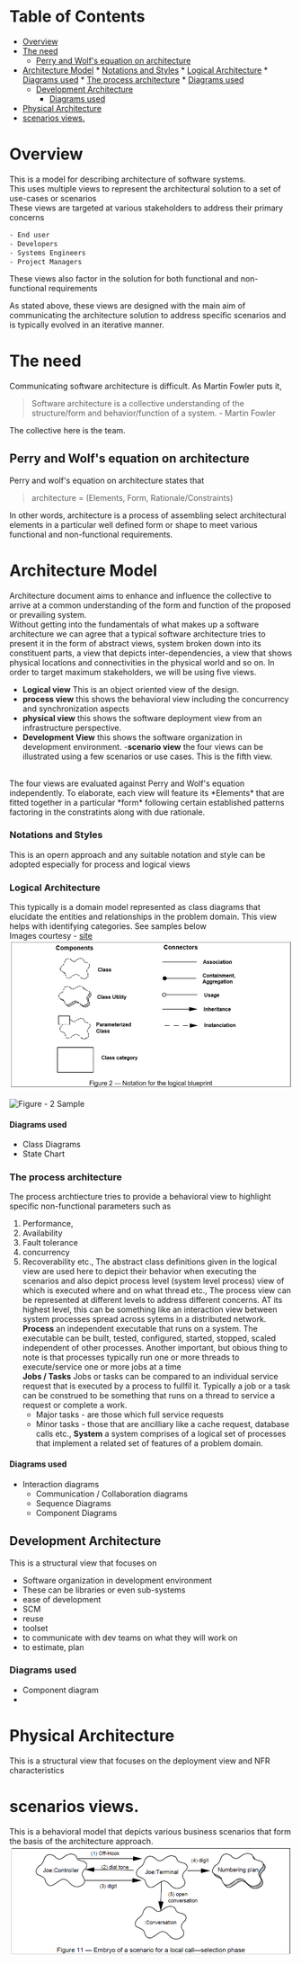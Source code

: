 Table of Contents
=================

   * [Overview](#overview)
   * [The need](#the-need)
      * [Perry and Wolf's equation on architecture](#perry-and-wolfs-equation-on-architecture)
   * [Architecture Model](#architecture-model)
         * [Notations and Styles](#notations-and-styles)
         * [Logical Architecture](#logical-architecture)
            * [Diagrams used](#diagrams-used)
         * [The process architecture](#the-process-architecture)
            * [Diagrams used](#diagrams-used-1)
      * [Development Architecture](#development-architecture)
         * [Diagrams used](#diagrams-used-2)
   * [Physical Architecture](#physical-architecture)
   * [scenarios views.](#scenarios-views)

# Overview
This is a model for describing architecture of software systems. <br/>
This uses multiple views to represent the architectural solution to a set of use-cases or scenarios<br/>
These views are targeted at various stakeholders to address their primary concerns<br/>

    - End user
    - Developers
    - Systems Engineers
    - Project Managers 
These views also factor in the solution for both functional and non-functional requirements<br/>

As stated above, these views are designed with the main aim of communicating the architecture solution to address specific scenarios and is typically evolved in an iterative manner.

# The need
Communicating software architecture is difficult. As Martin Fowler puts it, 
> Software architecture is a collective understanding of the structure/form and behavior/function of a system. - Martin Fowler

The collective here is the team.
## Perry and Wolf's equation on architecture
Perry and wolf's equation on architecture states that  
> architecture = (Elements, Form, Rationale/Constraints)

In other words, architecture is a process of assembling select architectural elements in a particular well defined form or shape to meet various functional and non-functional requirements. 

# Architecture Model
Architecture document aims to enhance and influence the collective to arrive at a common understanding of the form and function of the proposed or prevailing system. <br/>
Without getting into the fundamentals of what makes up a software architecture we can agree that a typical software architecture tries to present it in the form of abstract views, system broken down into its constituent parts, a view that depicts inter-dependencies, a view that shows physical locations and connectivities in the physical world and so on. 
In order to target maximum stakeholders, we will be using five views.
- **Logical view** This is an object oriented view of the design.
- **process view** this shows the behavioral view including the concurrency and synchronization aspects
- **physical view** this shows the software deployment view from an infrastructure perspective.
- **Development View** this shows the software organization in development environment.
-**scenario view** the four views can be illustrated using a few scenarios or use cases. This is the fifth view.
<br/>
The four views are evaluated against Perry and Wolf's equation independently. 
To elaborate, each view will feature its *Elements* that are fitted together in a particular *form* following certain established patterns factoring in the constratints along with due rationale. 

### Notations and Styles
This is an opern approach and any suitable notation and style can be adopted especially for process and logical views

### Logical Architecture
This typically is a domain model represented as class diagrams that elucidate the entities and relationships in the problem domain.
This view helps with identifying categories. See samples below
<br/> Images courtesy - [site](http://www.cs.ubc.ca/~gregor/teaching/papers/4+1view-architecture.pdf)
![Figure - 1 Notations](four_plus_one_images/Figure-2-Notation_for_logical_blueprint.PNG)

![Figure - 2 Sample](four_plus_one_images/Figure-3-a-Logical-blueprint-for-the-Télic-PABX.png)

#### Diagrams used
- Class Diagrams
- State Chart 

### The process architecture
The process archtiecture tries to provide a behavioral view to highlight specific non-functional parameters such as 
 1. Performance, 
 2. Availability
 3. Fault tolerance
 4. concurrency
 5. Recoverability etc.,
The abstract class definitions given in the logical view are used here to depict their behavior when executing the scenarios and also depict process level (system level process) view of which is executed where and on what thread etc.,
The process view can be represented at different levels to address different concerns. AT its highest level, this can be something like an interaction view between system processes spread across sytems in a distributed network. <br/>
**Process** an independent executable that runs on a system. The executable can be built, tested, configured, started, stopped, scaled independent of other processes. Another important, but obious thing to note is that processes typically run one or more threads to execute/service one or more jobs at a time <br/>
**Jobs / Tasks** Jobs or tasks can be compared to an individual service request that is executed by a process to fullfil it. Typically a job or a task can be construed to be something that runs on a thread to service a request or complete a work.
    - Major tasks - are those which full service requests
    - Minor tasks - those that are ancilliary like a cache request, database calls etc.,
**System** a system comprises of a logical set of processes that implement a related set of features of a problem domain.

#### Diagrams used
- Interaction diagrams
    - Communication / Collaboration diagrams
    - Sequence Diagrams
    - Component Diagrams

## Development Architecture
This is  a structural view that focuses on 
- Software organization in development environment
- These can be libraries or even sub-systems
- ease of development
- SCM
- reuse
- toolset
- to communicate with dev teams on what they will work on
- to estimate, plan 
### Diagrams used
- Component diagram
- 

# Physical Architecture
This is a structural view that focuses on the deployment view and NFR characteristics

# scenarios views.
This is a behavioral model that depicts various business scenarios that form the basis of the architecture approach.<br/>
![Scenario Diagram](four_plus_one_images/figure-11-scenario-diagram.png)